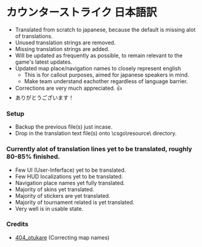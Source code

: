 # カウンターストライク 日本語訳
   - Translated from scratch to japanese, because the default is missing alot of translations.
   - Unused translation strings are removed.
   - Missing translation strings are added.
   - Will be updated as frequently as possible, to remain relevant to the game's latest updates.
   - Updated map place/navigation names to closely represent english
      - This is for callout purposes, aimed for japanese speakers in mind.
      - Make team understand eachother regardless of language barrier.
   - Corrections are very much appreciated. 👍
   - ありがとうございます！

### Setup
   - Backup the previous file(s) just incase.
   - Drop in the translation text file(s) onto \csgo\resource\ directory.

### Currently alot of translation lines yet to be translated, roughly 80-85% finished.
   - Few UI (User-Inferface) yet to be translated.
   - Few HUD localizations yet to be translated.
   - Navigation place names yet fully translated.
   - Majority of skins yet translated.
   - Majority of stickers are yet translated.
   - Majority of tournament related is yet translated.
   - Very well is in usable state.

### Credits
   - [404_otukare](https://twitch.tv/404_otukare) (Correcting map names)
